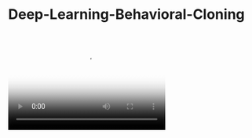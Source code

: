 # Deep-Learning-Behavioral-Cloning
<video src="video.mp4" poster="poster.jpg" width="320" height="200" controls preload></video>
